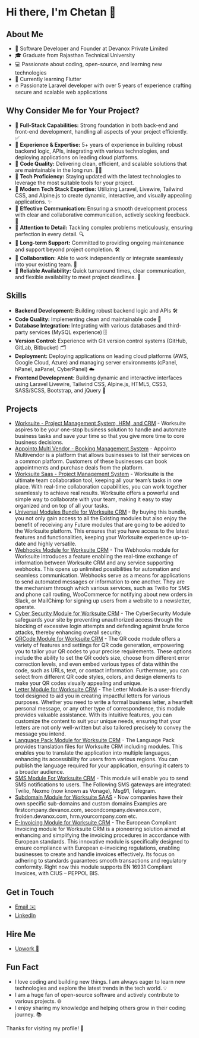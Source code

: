 # Hi there, I'm Chetan 👋

## About Me

-   💼 Software Developer and Founder at Devanox Private Limited
-   🎓 Graduate from Rajasthan Technical University
-   💻 Passionate about coding, open-source, and learning new technologies
-   🌱 Currently learning Flutter
-   🔥 Passionate Laravel developer with over 5 years of experience crafting secure and scalable web applications

## Why Consider Me for Your Project?

-   🔹 **Full-Stack Capabilities:** Strong foundation in both back-end and front-end development, handling all aspects of your project efficiently. ✅
-   🔸 **Experience & Expertise:** 5+ years of experience in building robust backend logic, APIs, integrating with various technologies, and deploying applications on leading cloud platforms.
-   🔹 **Code Quality:** Delivering clean, efficient, and scalable solutions that are maintainable in the long run. 🏃🏻
-   🔸 **Tech Proficiency:** Staying updated with the latest technologies to leverage the most suitable tools for your project.
-   🔹 **Modern Tech Stack Expertise:** Utilizing Laravel, Livewire, Tailwind CSS, and Alpine.js to create dynamic, interactive, and visually appealing applications. ✨
-   🔸 **Effective Communication:** Ensuring a smooth development process with clear and collaborative communication, actively seeking feedback. 💬
-   🔹 **Attention to Detail:** Tackling complex problems meticulously, ensuring perfection in every detail. 🔍
-   🔸 **Long-term Support:** Committed to providing ongoing maintenance and support beyond project completion. 🛠️
-   🔹 **Collaboration:** Able to work independently or integrate seamlessly into your existing team. 🤝
-   🔸 **Reliable Availability:** Quick turnaround times, clear communication, and flexible availability to meet project deadlines. 📅

## Skills

-   **Backend Development:** Building robust backend logic and APIs 🛠️
-   **Code Quality:** Implementing clean and maintainable code 🧹
-   **Database Integration:** Integrating with various databases and third-party services (MySQL experience) 🗄️
-   **Version Control:** Experience with Git version control systems (GitHub, GitLab, Bitbucket) 🗂️
-   **Deployment:** Deploying applications on leading cloud platforms (AWS, Google Cloud, Azure) and managing server environments (cPanel, hPanel, aaPanel, CyberPanel) ☁️
-   **Frontend Development:** Building dynamic and interactive interfaces using Laravel Livewire, Tailwind CSS, Alpine.js, HTML5, CSS3, SASS/SCSS, Bootstrap, and jQuery 🎨

## Projects

-   [Worksuite - Project Management System, HRM, and CRM](https://1.envato.market/worksuite-project) - Worksuite aspires to be your one-stop business solution to handle and automate business tasks and save your time so that you give more time to core business decisions.
-   [Appointo Multi Vendor - Booking Management System](https://1.envato.market/zxag26) - Appointo Multivendor is a platform that allows businesses to list their services on a common platform. Customers of these businesses can book appointments and purchase deals from the platform.
-   [Worksuite Saas - Project Management System](https://1.envato.market/OeRBbn) - Worksuite is the ultimate team collaboration tool, keeping all your team’s tasks in one place. With real-time collaboration capabilities, you can work together seamlessly to achieve real results. Worksuite offers a powerful and simple way to collaborate with your team, making it easy to stay organized and on top of all your tasks.
-   [Universal Modules Bundle for Worksuite CRM](https://1.envato.market/WyDXdA) - By buying this bundle, you not only gain access to all the Existing modules but also enjoy the benefit of receiving any Future modules that are going to be added to the Worksuite platform. This ensures that you have access to the latest features and functionalities, keeping your Worksuite experience up-to-date and highly versatile.
-   [Webhooks Module for Worksuite CRM](https://1.envato.market/bO3bNv) - The Webhooks module for Worksuite introduces a feature enabling the real-time exchange of information between Worksuite CRM and any service supporting webhooks. This opens up unlimited possibilities for automation and seamless communication. Webhooks serve as a means for applications to send automated messages or information to one another. They are the mechanism through which various services, such as Twilio for SMS and phone call routing, WooCommerce for notifying about new orders in Slack, or MailChimp for signing up users from a website to a newsletter, operate.
-   [Cyber Security Module for Worksuite CRM](https://1.envato.market/vPnzjv) - The CyberSecurity Module safeguards your site by preventing unauthorized access through the blocking of excessive login attempts and defending against brute force attacks, thereby enhancing overall security.
-   [QRCode Module for Worksuite CRM](https://1.envato.market/MAXnBq) - The QR code module offers a variety of features and settings for QR code generation, empowering you to tailor your QR codes to your precise requirements. These options include the ability to set the QR code’s size, choose from different error correction levels, and even embed various types of data within the code, such as URLs, text, or contact information. Furthermore, you can select from different QR code styles, colors, and design elements to make your QR codes visually appealing and unique.
-   [Letter Module for Worksuite CRM](https://1.envato.market/QjOPno) - The Letter Module is a user-friendly tool designed to aid you in creating impactful letters for various purposes. Whether you need to write a formal business letter, a heartfelt personal message, or any other type of correspondence, this module provides valuable assistance. With its intuitive features, you can customize the content to suit your unique needs, ensuring that your letters are not only well-written but also tailored precisely to convey the message you intend.
-   [Language Pack Module for Worksuite CRM](https://1.envato.market/195eR9) - The Language Pack provides translation files for Worksuite CRM including modules. This enables you to translate the application into multiple languages, enhancing its accessibility for users from various regions. You can publish the language required for your application, ensuring it caters to a broader audience.
-   [SMS Module For Worksuite CRM]() - This module will enable you to send SMS notifications to users. The Following SMS gateways are integrated: Twilio, Nexmo (now known as Vonage), Msg91, Telegram.
-   [Subdomain Module for Worksuite SAAS](https://1.envato.market/nX1koA) - Now companies have their own specific sub-domains and custom domains Examples are firstcompany.devanox.com, secondcompany.devanox.com, froiden.devanox.com, hrm.yourcompany.com etc.
-   [E-Invoicing Module for Worksuite CRM](https://1.envato.market/YRgDNj) - The European Compliant Invoicing module for Worksuite CRM is a pioneering solution aimed at enhancing and simplifying the invoicing procedures in accordance with European standards. This innovative module is specifically designed to ensure compliance with European e-invoicing regulations, enabling businesses to create and handle invoices effectively. Its focus on adhering to standards guarantees smooth transactions and regulatory conformity. Right now this module supports EN 16931 Compliant Invoices, with CIUS – PEPPOL BIS.

## Get in Touch

-   [Email ✉️](mailto:contact@mrchetan.com)
-   [LinkedIn](https://www.linkedin.com/in/mr-chetan/)

## Hire Me

-   [Upwork 💼](https://www.upwork.com/freelancers/~01db960e1d4c8b8935?mp_source=share)

## Fun Fact

-   I love coding and building new things. I am always eager to learn new technologies and explore the latest trends in the tech world. 💡
-   I am a huge fan of open-source software and actively contribute to various projects. 🌐
-   I enjoy sharing my knowledge and helping others grow in their coding journey. 📚

Thanks for visiting my profile! 🙏
